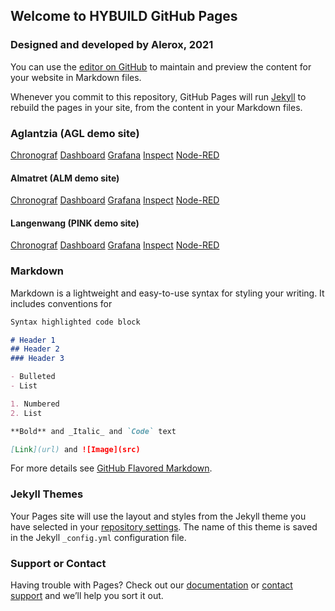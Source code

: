 ## Welcome to HYBUILD GitHub Pages
### Designed and developed by Alerox, 2021

You can use the [editor on GitHub](https://github.com/hybuild-project/bems/edit/main/README.md) to maintain and preview the content for your website in Markdown files.

Whenever you commit to this repository, GitHub Pages will run [Jekyll](https://jekyllrb.com/) to rebuild the pages in your site, from the content in your Markdown files.

### Aglantzia (AGL demo site)

[Chronograf](https://hybuild-project.github.io/bems/AGL/Chronograf)
[Dashboard](https://hybuild-project.github.io/bems/AGL/Dashboard)
[Grafana](https://hybuild-project.github.io/bems/AGL/Grafana)
[Inspect](https://hybuild-project.github.io/bems/AGL/Inspect)
[Node-RED](https://hybuild-project.github.io/bems/AGL/Node-RED)

#### Almatret (ALM demo site)

[Chronograf](https://hybuild-project.github.io/bems/ALM/Chronograf)
[Dashboard](https://hybuild-project.github.io/bems/ALM/Dashboard)
[Grafana](https://hybuild-project.github.io/bems/ALM/Grafana)
[Inspect](https://hybuild-project.github.io/bems/ALM/Inspect)
[Node-RED](https://hybuild-project.github.io/bems/ALM/Node-RED)

#### Langenwang (PINK demo site)

[Chronograf](https://hybuild-project.github.io/bems/PINK/Chronograf)
[Dashboard](https://hybuild-project.github.io/bems/PINK/Dashboard)
[Grafana](https://hybuild-project.github.io/bems/PINK/Grafana)
[Inspect](https://hybuild-project.github.io/bems/PINK/Inspect)
[Node-RED](https://hybuild-project.github.io/bems/PINK/Node-RED)

### Markdown

Markdown is a lightweight and easy-to-use syntax for styling your writing. It includes conventions for

```markdown
Syntax highlighted code block

# Header 1
## Header 2
### Header 3

- Bulleted
- List

1. Numbered
2. List

**Bold** and _Italic_ and `Code` text

[Link](url) and ![Image](src)
```

For more details see [GitHub Flavored Markdown](https://guides.github.com/features/mastering-markdown/).

### Jekyll Themes

Your Pages site will use the layout and styles from the Jekyll theme you have selected in your [repository settings](https://github.com/hybuild-project/bems/settings). The name of this theme is saved in the Jekyll `_config.yml` configuration file.

### Support or Contact

Having trouble with Pages? Check out our [documentation](https://docs.github.com/categories/github-pages-basics/) or [contact support](https://support.github.com/contact) and we’ll help you sort it out.

